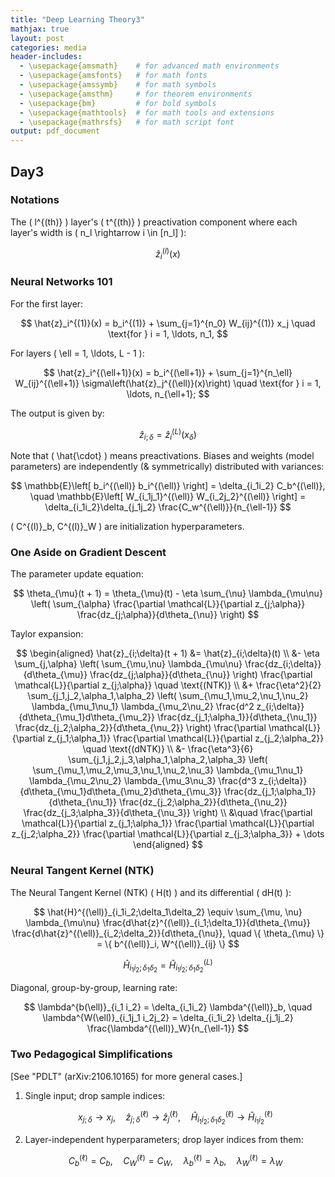 ```yaml
---
title: "Deep Learning Theory3"
mathjax: true
layout: post
categories: media
header-includes:
  - \usepackage{amsmath}    # for advanced math environments
  - \usepackage{amsfonts}   # for math fonts
  - \usepackage{amssymb}    # for math symbols
  - \usepackage{amsthm}     # for theorem environments
  - \usepackage{bm}         # for bold symbols
  - \usepackage{mathtools}  # for math tools and extensions
  - \usepackage{mathrsfs}   # for math script font
output: pdf_document
---
```


## Day3
### Notations

The \( l^{(th)} \) layer's \( t^{(th)} \) preactivation component where each layer's width is \( n_l \rightarrow i \in [n_l] \):

$$
\hat{z}_i^{(l)}(x)
$$

### Neural Networks 101

For the first layer:

$$
\hat{z}_i^{(1)}(x) = b_i^{(1)} + \sum_{j=1}^{n_0} W_{ij}^{(1)} x_j \quad \text{for } i = 1, \ldots, n_1,
$$

For layers \( \ell = 1, \ldots, L - 1 \):

$$
\hat{z}_i^{(\ell+1)}(x) = b_i^{(\ell+1)} + \sum_{j=1}^{n_\ell} W_{ij}^{(\ell+1)} \sigma\left(\hat{z}_j^{(\ell)}(x)\right) \quad \text{for } i = 1, \ldots, n_{\ell+1};
$$

The output is given by:

$$
\hat{z}_{i;\delta} = \hat{z}_i^{(L)}(x_\delta)
$$

Note that \( \hat{\cdot} \) means preactivations.
Biases and weights (model parameters) are independently (& symmetrically) distributed with variances:

$$
\mathbb{E}\left[ b_i^{(\ell)} b_i^{(\ell)} \right] = \delta_{i_1i_2} C_b^{(\ell)}, \quad \mathbb{E}\left[ W_{i_1j_1}^{(\ell)} W_{i_2j_2}^{(\ell)} \right] = \delta_{i_1i_2}\delta_{j_1j_2} \frac{C_w^{(\ell)}}{n_{\ell-1}}
$$

\( C^{(l)}_b, C^{(l)}_W \) are initialization hyperparameters.

### One Aside on Gradient Descent

The parameter update equation:

$$
\theta_{\mu}(t + 1) = \theta_{\mu}(t) - \eta \sum_{\nu} \lambda_{\mu\nu} \left( \sum_{\alpha} \frac{\partial \mathcal{L}}{\partial z_{j;\alpha}} \frac{dz_{j;\alpha}}{d\theta_{\nu}} \right)
$$

Taylor expansion:

$$
\begin{aligned}
    \hat{z}_{i;\delta}(t + 1) &= \hat{z}_{i;\delta}(t) \\
    &- \eta \sum_{j,\alpha} \left( \sum_{\mu,\nu} \lambda_{\mu\nu} \frac{dz_{i;\delta}}{d\theta_{\mu}} \frac{dz_{j;\alpha}}{d\theta_{\nu}} \right) \frac{\partial \mathcal{L}}{\partial z_{j;\alpha}} \quad \text{(NTK)} \\
    &+ \frac{\eta^2}{2} \sum_{j_1,j_2,\alpha_1,\alpha_2} \left( \sum_{\mu_1,\mu_2,\nu_1,\nu_2} \lambda_{\mu_1\nu_1} \lambda_{\mu_2\nu_2} \frac{d^2 z_{i;\delta}}{d\theta_{\mu_1}d\theta_{\mu_2}} \frac{dz_{j_1;\alpha_1}}{d\theta_{\nu_1}} \frac{dz_{j_2;\alpha_2}}{d\theta_{\nu_2}} \right) \frac{\partial \mathcal{L}}{\partial z_{j_1;\alpha_1}} \frac{\partial \mathcal{L}}{\partial z_{j_2;\alpha_2}} \quad \text{(dNTK)} \\
    &- \frac{\eta^3}{6} \sum_{j_1,j_2,j_3,\alpha_1,\alpha_2,\alpha_3} \left( \sum_{\mu_1,\mu_2,\mu_3,\nu_1,\nu_2,\nu_3} \lambda_{\mu_1\nu_1} \lambda_{\mu_2\nu_2} \lambda_{\mu_3\nu_3} \frac{d^3 z_{i;\delta}}{d\theta_{\mu_1}d\theta_{\mu_2}d\theta_{\mu_3}} \frac{dz_{j_1;\alpha_1}}{d\theta_{\nu_1}} \frac{dz_{j_2;\alpha_2}}{d\theta_{\nu_2}} \frac{dz_{j_3;\alpha_3}}{d\theta_{\nu_3}} \right) \\
    &\quad \frac{\partial \mathcal{L}}{\partial z_{j_1;\alpha_1}} \frac{\partial \mathcal{L}}{\partial z_{j_2;\alpha_2}} \frac{\partial \mathcal{L}}{\partial z_{j_3;\alpha_3}} + \dots
\end{aligned}
$$

### Neural Tangent Kernel (NTK)

The Neural Tangent Kernel (NTK) \( H(t) \) and its differential \( dH(t) \):

$$
\hat{H}^{(\ell)}_{i_1i_2;\delta_1\delta_2} \equiv \sum_{\mu, \nu} \lambda_{\mu\nu} \frac{d\hat{z}^{(\ell)}_{i_1;\delta_1}}{d\theta_{\mu}} \frac{d\hat{z}^{(\ell)}_{i_2;\delta_2}}{d\theta_{\nu}}, \quad \{ \theta_{\mu} \} = \{ b^{(\ell)}_i, W^{(\ell)}_{ij} \}
$$

$$
\hat{H}_{i_1i_2;\delta_1\delta_2} = \hat{H}^{(L)}_{i_1i_2;\delta_1\delta_2}
$$

Diagonal, group-by-group, learning rate:

$$
\lambda^{b(\ell)}_{i_1 i_2} = \delta_{i_1i_2} \lambda^{(\ell)}_b, \quad \lambda^{W(\ell)}_{i_1j_1 i_2j_2} = \delta_{i_1i_2} \delta_{j_1j_2} \frac{\lambda^{(\ell)}_W}{n_{\ell-1}}
$$

### Two Pedagogical Simplifications

[See "PDLT" (arXiv:2106.10165) for more general cases.]

1. Single input; drop sample indices:

   $$
   x_{j;\delta} \rightarrow x_j, \quad \hat{z}^{(\ell)}_{j;\delta} \rightarrow \hat{z}^{(\ell)}_j, \quad \hat{H}^{(\ell)}_{i_1i_2;\delta_1\delta_2} \rightarrow \hat{H}^{(\ell)}_{i_1i_2}
   $$

2. Layer-independent hyperparameters; drop layer indices from them:

   $$
   C^{(\ell)}_b = C_b, \quad C^{(\ell)}_W = C_W, \quad \lambda^{(\ell)}_b = \lambda_b, \quad \lambda^{(\ell)}_W = \lambda_W
   $$
